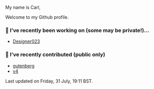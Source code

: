 My name is Carl,

Welcome to my Github profile.

### 🔭 I’ve recently been working on (some may be private!)...

- [Designer023](https://github.com/Designer023/Designer023)

### 🖖 I’ve recently contributed (public only)

- [gutenberg](https://github.com/WordPress/gutenberg)
- [v4](https://github.com/bootstrap-styled/v4)

Last updated on Friday, 31 July, 19:11 BST.